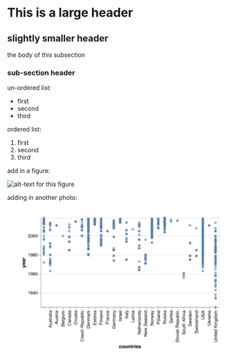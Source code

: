 # This is a large header

## slightly smaller header

the body of this subsection

### sub-section header

un-ordered list:
* first
* second
* third

ordered list:
1. first
2. second
3. third

add in a figure:

![alt-text for this figure](https://uiuc-ischool-dataviz.github.io/spring2019online/week04/data/littleCorgiInHat.png)

adding in another photo:

![another alt-text photo](https://github.com/diannepark/diannepark.github.io/blob/main/savedphotogithub.png)
